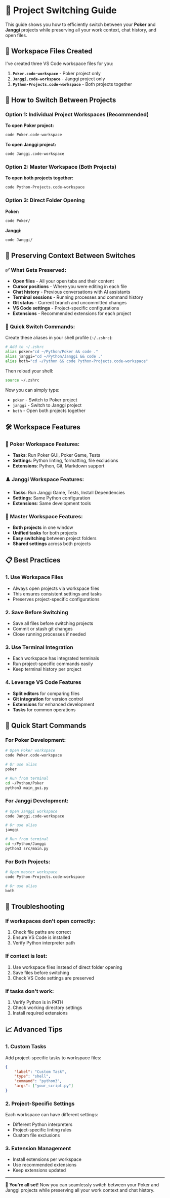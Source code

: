 # 🚀 Project Switching Guide

This guide shows you how to efficiently switch between your **Poker** and **Janggi** projects while preserving all your work context, chat history, and open files.

## 📁 Workspace Files Created

I've created three VS Code workspace files for you:

1. **`Poker.code-workspace`** - Poker project only
2. **`Janggi.code-workspace`** - Janggi project only  
3. **`Python-Projects.code-workspace`** - Both projects together

## 🎯 How to Switch Between Projects

### **Option 1: Individual Project Workspaces (Recommended)**

**To open Poker project:**
```bash
code Poker.code-workspace
```

**To open Janggi project:**
```bash
code Janggi.code-workspace
```

### **Option 2: Master Workspace (Both Projects)**

**To open both projects together:**
```bash
code Python-Projects.code-workspace
```

### **Option 3: Direct Folder Opening**

**Poker:**
```bash
code Poker/
```

**Janggi:**
```bash
code Janggi/
```

## 🔄 Preserving Context Between Switches

### **✅ What Gets Preserved:**
- **Open files** - All your open tabs and their content
- **Cursor positions** - Where you were editing in each file
- **Chat history** - Previous conversations with AI assistants
- **Terminal sessions** - Running processes and command history
- **Git status** - Current branch and uncommitted changes
- **VS Code settings** - Project-specific configurations
- **Extensions** - Recommended extensions for each project

### **🎯 Quick Switch Commands:**

Create these aliases in your shell profile (`~/.zshrc`):

```bash
# Add to ~/.zshrc
alias poker="cd ~/Python/Poker && code ."
alias janggi="cd ~/Python/Janggi && code ."
alias both="cd ~/Python && code Python-Projects.code-workspace"
```

Then reload your shell:
```bash
source ~/.zshrc
```

Now you can simply type:
- `poker` - Switch to Poker project
- `janggi` - Switch to Janggi project  
- `both` - Open both projects together

## 🛠️ Workspace Features

### **🎰 Poker Workspace Features:**
- **Tasks**: Run Poker GUI, Poker Game, Tests
- **Settings**: Python linting, formatting, file exclusions
- **Extensions**: Python, Git, Markdown support

### **♟️ Janggi Workspace Features:**
- **Tasks**: Run Janggi Game, Tests, Install Dependencies
- **Settings**: Same Python configuration
- **Extensions**: Same development tools

### **🎯 Master Workspace Features:**
- **Both projects** in one window
- **Unified tasks** for both projects
- **Easy switching** between project folders
- **Shared settings** across both projects

## 📋 Best Practices

### **1. Use Workspace Files**
- Always open projects via workspace files
- This ensures consistent settings and tasks
- Preserves project-specific configurations

### **2. Save Before Switching**
- Save all files before switching projects
- Commit or stash git changes
- Close running processes if needed

### **3. Use Terminal Integration**
- Each workspace has integrated terminals
- Run project-specific commands easily
- Keep terminal history per project

### **4. Leverage VS Code Features**
- **Split editors** for comparing files
- **Git integration** for version control
- **Extensions** for enhanced development
- **Tasks** for common operations

## 🚀 Quick Start Commands

### **For Poker Development:**
```bash
# Open Poker workspace
code Poker.code-workspace

# Or use alias
poker

# Run from terminal
cd ~/Python/Poker
python3 main_gui.py
```

### **For Janggi Development:**
```bash
# Open Janggi workspace  
code Janggi.code-workspace

# Or use alias
janggi

# Run from terminal
cd ~/Python/Janggi
python3 src/main.py
```

### **For Both Projects:**
```bash
# Open master workspace
code Python-Projects.code-workspace

# Or use alias
both
```

## 🔧 Troubleshooting

### **If workspaces don't open correctly:**
1. Check file paths are correct
2. Ensure VS Code is installed
3. Verify Python interpreter path

### **If context is lost:**
1. Use workspace files instead of direct folder opening
2. Save files before switching
3. Check VS Code settings are preserved

### **If tasks don't work:**
1. Verify Python is in PATH
2. Check working directory settings
3. Install required extensions

## 📈 Advanced Tips

### **1. Custom Tasks**
Add project-specific tasks to workspace files:
```json
{
    "label": "Custom Task",
    "type": "shell",
    "command": "python3",
    "args": ["your_script.py"]
}
```

### **2. Project-Specific Settings**
Each workspace can have different settings:
- Different Python interpreters
- Project-specific linting rules
- Custom file exclusions

### **3. Extension Management**
- Install extensions per workspace
- Use recommended extensions
- Keep extensions updated

---

**🎉 You're all set!** Now you can seamlessly switch between your Poker and Janggi projects while preserving all your work context and chat history. 